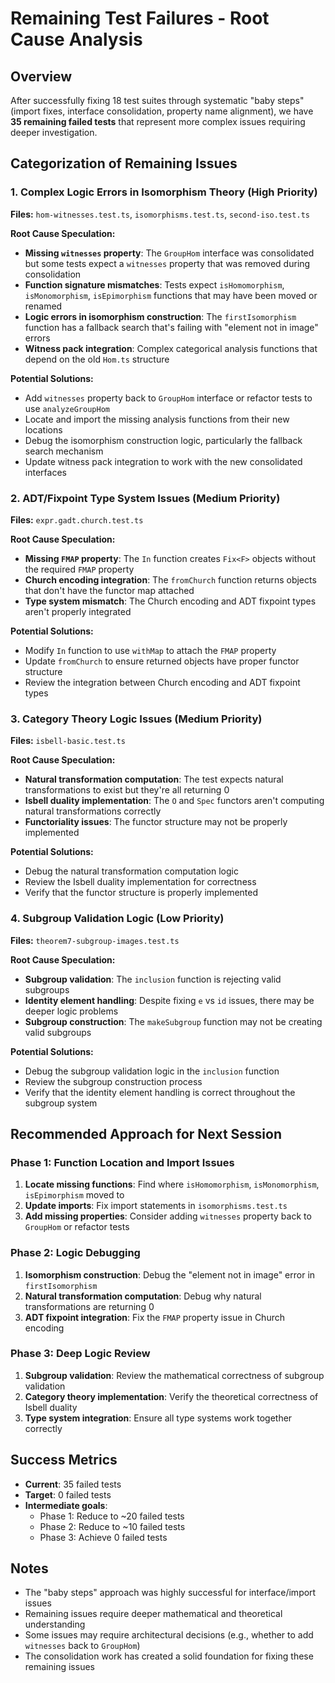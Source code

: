 # Remaining Test Failures - Root Cause Analysis

## Overview
After successfully fixing 18 test suites through systematic "baby steps" (import fixes, interface consolidation, property name alignment), we have **35 remaining failed tests** that represent more complex issues requiring deeper investigation.

## Categorization of Remaining Issues

### 1. **Complex Logic Errors in Isomorphism Theory** (High Priority)
**Files:** `hom-witnesses.test.ts`, `isomorphisms.test.ts`, `second-iso.test.ts`

**Root Cause Speculation:**
- **Missing `witnesses` property**: The `GroupHom` interface was consolidated but some tests expect a `witnesses` property that was removed during consolidation
- **Function signature mismatches**: Tests expect `isHomomorphism`, `isMonomorphism`, `isEpimorphism` functions that may have been moved or renamed
- **Logic errors in isomorphism construction**: The `firstIsomorphism` function has a fallback search that's failing with "element not in image" errors
- **Witness pack integration**: Complex categorical analysis functions that depend on the old `Hom.ts` structure

**Potential Solutions:**
- Add `witnesses` property back to `GroupHom` interface or refactor tests to use `analyzeGroupHom`
- Locate and import the missing analysis functions from their new locations
- Debug the isomorphism construction logic, particularly the fallback search mechanism
- Update witness pack integration to work with the new consolidated interfaces

### 2. **ADT/Fixpoint Type System Issues** (Medium Priority)
**Files:** `expr.gadt.church.test.ts`

**Root Cause Speculation:**
- **Missing `FMAP` property**: The `In` function creates `Fix<F>` objects without the required `FMAP` property
- **Church encoding integration**: The `fromChurch` function returns objects that don't have the functor map attached
- **Type system mismatch**: The Church encoding and ADT fixpoint types aren't properly integrated

**Potential Solutions:**
- Modify `In` function to use `withMap` to attach the `FMAP` property
- Update `fromChurch` to ensure returned objects have proper functor structure
- Review the integration between Church encoding and ADT fixpoint types

### 3. **Category Theory Logic Issues** (Medium Priority)
**Files:** `isbell-basic.test.ts`

**Root Cause Speculation:**
- **Natural transformation computation**: The test expects natural transformations to exist but they're all returning 0
- **Isbell duality implementation**: The `O` and `Spec` functors aren't computing natural transformations correctly
- **Functoriality issues**: The functor structure may not be properly implemented

**Potential Solutions:**
- Debug the natural transformation computation logic
- Review the Isbell duality implementation for correctness
- Verify that the functor structure is properly implemented

### 4. **Subgroup Validation Logic** (Low Priority)
**Files:** `theorem7-subgroup-images.test.ts`

**Root Cause Speculation:**
- **Subgroup validation**: The `inclusion` function is rejecting valid subgroups
- **Identity element handling**: Despite fixing `e` vs `id` issues, there may be deeper logic problems
- **Subgroup construction**: The `makeSubgroup` function may not be creating valid subgroups

**Potential Solutions:**
- Debug the subgroup validation logic in the `inclusion` function
- Review the subgroup construction process
- Verify that the identity element handling is correct throughout the subgroup system

## Recommended Approach for Next Session

### Phase 1: Function Location and Import Issues
1. **Locate missing functions**: Find where `isHomomorphism`, `isMonomorphism`, `isEpimorphism` moved to
2. **Update imports**: Fix import statements in `isomorphisms.test.ts`
3. **Add missing properties**: Consider adding `witnesses` property back to `GroupHom` or refactor tests

### Phase 2: Logic Debugging
1. **Isomorphism construction**: Debug the "element not in image" error in `firstIsomorphism`
2. **Natural transformation computation**: Debug why natural transformations are returning 0
3. **ADT fixpoint integration**: Fix the `FMAP` property issue in Church encoding

### Phase 3: Deep Logic Review
1. **Subgroup validation**: Review the mathematical correctness of subgroup validation
2. **Category theory implementation**: Verify the theoretical correctness of Isbell duality
3. **Type system integration**: Ensure all type systems work together correctly

## Success Metrics
- **Current**: 35 failed tests
- **Target**: 0 failed tests
- **Intermediate goals**: 
  - Phase 1: Reduce to ~20 failed tests
  - Phase 2: Reduce to ~10 failed tests
  - Phase 3: Achieve 0 failed tests

## Notes
- The "baby steps" approach was highly successful for interface/import issues
- Remaining issues require deeper mathematical and theoretical understanding
- Some issues may require architectural decisions (e.g., whether to add `witnesses` back to `GroupHom`)
- The consolidation work has created a solid foundation for fixing these remaining issues